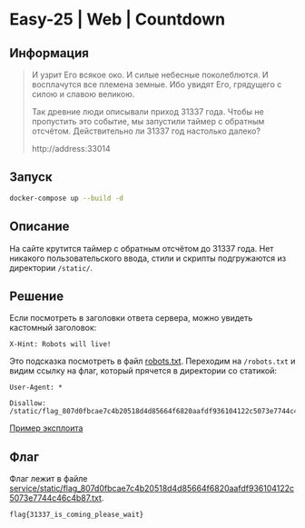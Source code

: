 # Easy-25 | Web | Countdown

## Информация

> И узрит Его всякое око. И силые небесные поколеблются. И восплачутся все племена земные. Ибо увидят Его, грядущего с силою и славою великою.
>
> Так древние люди описывали приход 31337 года. Чтобы не пропустить это событие, мы запустили таймер с обратным отсчётом. Действительно ли 31337 год настолько далеко?
> 
> http://address:33014


## Запуск

```sh
docker-compose up --build -d
```


## Описание

На сайте крутится таймер с обратным отсчётом до 31337 года. Нет никакого пользовательского ввода, стили и скрипты подгружаются из директории `/static/`.


## Решение

Если посмотреть в заголовки ответа сервера, можно увидеть кастомный заголовок:

```
X-Hint: Robots will live!
```

Это подсказка посмотреть в файл [robots.txt](https://ru.wikipedia.org/wiki/Стандарт_исключений_для_роботов). Переходим на `/robots.txt` и видим ссылку на флаг, который прячется в директории со статикой:

```
User-Agent: *

Disallow: /static/flag_807d0fbcae7c4b20518d4d85664f6820aafdf936104122c5073e7744c46c4b87.txt
```

[Пример эксплоита](exploit.sh)


## Флаг

Флаг лежит в файле [service/static/flag_807d0fbcae7c4b20518d4d85664f6820aafdf936104122c5073e7744c46c4b87.txt](service/static/flag_807d0fbcae7c4b20518d4d85664f6820aafdf936104122c5073e7744c46c4b87.txt).

`flag{31337_is_coming_please_wait}`
